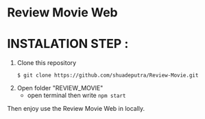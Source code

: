 # Review Movie Web
# INSTALATION STEP :
1. Clone this repository
    ```shell
    $ git clone https://github.com/shuadeputra/Review-Movie.git
    ```
2. Open folder "REVIEW_MOVIE"
   * open terminal then write `npm start`

Then enjoy use the Review Movie Web in locally.